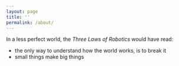 ```yaml
---
layout: page
title: ''
permalink: /about/
---
```


In a less perfect world, the *Three Laws of Robotics* would have read:

* the only way to understand how the world works, is to break it
* small things make big things
